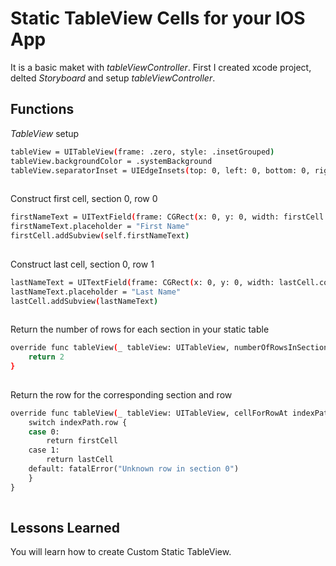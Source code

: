 
# Static TableView Cells for your IOS App

It is a basic maket with *tableViewController*. First I created xcode project, delted *Storyboard* and setup *tableViewController*.

## Functions

*TableView* setup
```bash
tableView = UITableView(frame: .zero, style: .insetGrouped)
tableView.backgroundColor = .systemBackground
tableView.separatorInset = UIEdgeInsets(top: 0, left: 0, bottom: 0, right: 20)
  
```
Construct first cell, section 0, row 0
```bash
firstNameText = UITextField(frame: CGRect(x: 0, y: 0, width: firstCell.contentView.frame.width, height: firstCell.contentView.frame.height))
firstNameText.placeholder = "First Name"
firstCell.addSubview(self.firstNameText)
  
```

Construct last cell, section 0, row 1
```bash
lastNameText = UITextField(frame: CGRect(x: 0, y: 0, width: lastCell.contentView.frame.width, height: lastCell.contentView.frame.height))
lastNameText.placeholder = "Last Name"
lastCell.addSubview(lastNameText)
  
```

Return the number of rows for each section in your static table
```bash
override func tableView(_ tableView: UITableView, numberOfRowsInSection section: Int) -> Int {
    return 2
}
  
```

Return the row for the corresponding section and row
```bash
override func tableView(_ tableView: UITableView, cellForRowAt indexPath: IndexPath) -> UITableViewCell {
    switch indexPath.row {
    case 0:
        return firstCell
    case 1:
        return lastCell
    default: fatalError("Unknown row in section 0")
    }
}
  
```

## Lessons Learned

You will learn how to create Custom Static TableView.

